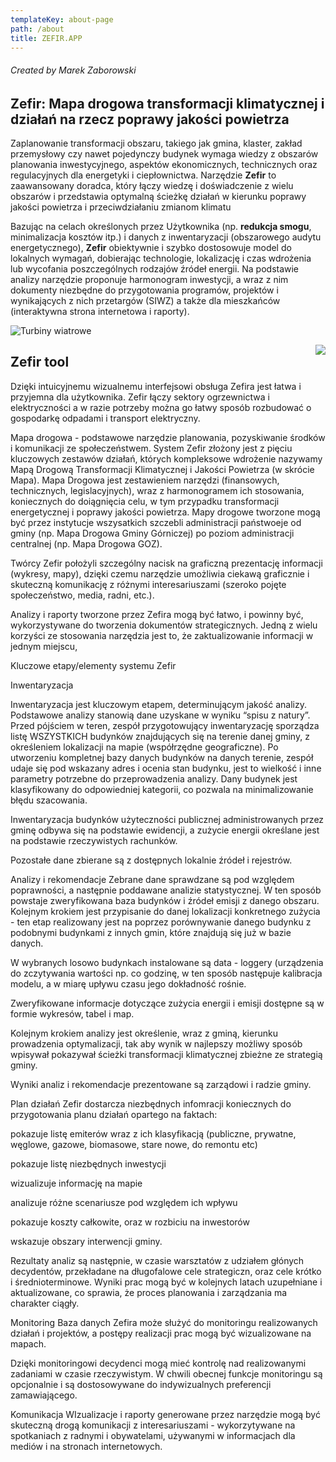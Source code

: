 ```yaml
---
templateKey: about-page
path: /about
title: ZEFIR.APP
---
```

###### Created by Marek Zaborowski

## Zefir: Mapa drogowa transformacji klimatycznej i działań na rzecz poprawy jakości powietrza

Zaplanowanie transformacji obszaru, takiego jak gmina, klaster, zakład przemysłowy czy nawet pojedynczy budynek wymaga wiedzy z obszarów planowania inwestycyjnego, aspektów ekonomicznych, technicznych oraz regulacyjnych dla energetyki i ciepłownictwa. Narzędzie **Zefir** to zaawansowany doradca, który łączy wiedzę i doświadczenie z wielu obszarów i przedstawia optymalną ścieżkę działań w kierunku poprawy jakości powietrza i przeciwdziałaniu zmianom klimatu

Bazując na celach określonych przez Użytkownika (np. **redukcja smogu**, minimalizacja kosztów itp.) i danych z inwentaryzacji (obszarowego audytu energetycznego), **Zefir** obiektywnie i szybko dostosowuje model do lokalnych wymagań, dobierając technologie, lokalizację i czas wdrożenia lub wycofania poszczególnych rodzajów źródeł energii. Na podstawie analizy narzędzie proponuje harmonogram inwestycji, a wraz z nim dokumenty niezbędne do przygotowania programów, projektów i wynikających z nich przetargów (SIWZ) a także dla mieszkańców (interaktywna strona internetowa i raporty).


![Turbiny wiatrowe](/img/0.jpg "Farma wiatraków")

<img style="float: right;" src="/img/0.jpg"></img>

## Zefir tool

Dzięki intuicyjnemu wizualnemu interfejsowi obsługa Zefira jest łatwa i przyjemna dla użytkownika. Zefir łączy sektory ogrzewnictwa i elektryczności a w razie potrzeby można go łatwy sposób rozbudować o gospodarkę odpadami i transport elektryczny.

Mapa drogowa - podstawowe narzędzie planowania, pozyskiwanie środków i komunikacji ze społeczeństwem. System Zefir złożony jest z pięciu kluczowych zestawów działań, których kompleksowe wdrożenie nazywamy Mapą Drogową Transformacji Klimatycznej i Jakości Powietrza (w skrócie Mapa). Mapa Drogowa jest zestawieniem narzędzi (finansowych, technicznych, legislacyjnych), wraz z harmonogramem ich stosowania, koniecznych do doiągnięcia celu, w tym przypadku transformacji energetycznej i poprawy jakości powietrza. Mapy drogowe tworzone mogą być przez instytucje wszysatkich szczebli administracji państwoeje od gminy (np. Mapa Drogowa Gminy Górniczej) po poziom administracji centralnej (np. Mapa Drogowa GOZ).

Twórcy Zefir położyli szczególny nacisk na graficzną prezentację informacji (wykresy, mapy), dzięki czemu narzędzie umożliwia ciekawą graficznie i skuteczną komunikację z różnymi interesariuszami (szeroko pojęte społeczeństwo, media, radni, etc.).

Analizy i raporty tworzone przez Zefira mogą być łatwo, i powinny być, wykorzystywane do tworzenia dokumentów strategicznych. Jedną z wielu korzyści ze stosowania narzędzia jest to, że zaktualizowanie informacji w jednym miejscu,

Kluczowe etapy/elementy systemu Zefir

Inwentaryzacja

Inwentaryzacja jest kluczowym etapem, determinującym jakość analizy. Podstawowe analizy stanowią dane uzyskane w wyniku “spisu z natury”. Przed pójściem w teren, zespół przygotowujący inwentaryzację sporządza listę WSZYSTKICH budynków znajdujących się na terenie danej gminy, z określeniem lokalizacji na mapie (współrzędne geograficzne). Po utworzeniu kompletnej bazy danych budynków na danych terenie, zespół udaje się pod wskazany adres i ocenia stan budynku, jest to wielkość i inne parametry potrzebne do przeprowadzenia analizy. Dany budynek jest klasyfikowany do odpowiedniej kategorii, co pozwala na minimalizowanie błędu szacowania.

Inwentaryzacja budynków użyteczności publicznej administrowanych przez gminę odbywa się na podstawie ewidencji, a zużycie energii określane jest na podstawie rzeczywistych rachunków.

Pozostałe dane zbierane są z dostępnych lokalnie źródeł i rejestrów.

Analizy i rekomendacje Zebrane dane sprawdzane są pod względem poprawności, a następnie poddawane analizie statystycznej. W ten sposób powstaje zweryfikowana baza budynków i źródeł emisji z danego obszaru. Kolejnym krokiem jest przypisanie do danej lokalizacji konkretnego zużycia - ten etap realizowany jest na poprzez porównywanie danego budynku z podobnymi budynkami z innych gmin, które znajdują się już w bazie danych.

W wybranych losowo budynkach instalowane są data - loggery (urządzenia do zczytywania wartości np. co godzinę, w ten sposób następuje kalibracja modelu, a w miarę upływu czasu jego dokładność rośnie.

Zweryfikowane informacje dotyczące zużycia energii i emisji dostępne są w formie wykresów, tabel i map.

Kolejnym krokiem analizy jest określenie, wraz z gminą, kierunku prowadzenia optymalizacji, tak aby wynik w najlepszy możliwy sposób wpisywał pokazywał ścieżki transformacji klimatycznej zbieżne ze strategią gminy.

Wyniki analiz i rekomendacje prezentowane są zarządowi i radzie gminy.

Plan działań Zefir dostarcza niezbędnych infomracji koniecznych do przygotowania planu działań opartego na faktach:

pokazuje listę emiterów wraz z ich klasyfikacją (publiczne, prywatne, węglowe, gazowe, biomasowe, stare nowe, do remontu etc)

pokazuje listę niezbędnych inwestycji

wizualizuje informację na mapie

analizuje różne scenariusze pod względem ich wpływu

pokazuje koszty całkowite, oraz w rozbiciu na inwestorów

wskazuje obszary interwencji gminy.

Rezultaty analiz są następnie, w czasie warsztatów z udziałem głónych decydentów, przekładane na długofalowe cele strategiczn, oraz cele krótko i średnioterminowe. Wyniki prac mogą być w kolejnych latach uzupełniane i aktualizowane, co sprawia, że proces planowania i zarządzania ma charakter ciągły.

Monitoring Baza danych Zefira może służyć do monitoringu realizowanych działań i projektów, a postępy realizacji prac mogą być wizualizowane na mapach.

Dzięki monitoringowi decydenci mogą mieć kontrolę nad realizowanymi zadaniami w czasie rzeczywistym. W chwili obecnej funkcje monitoringu są opcjonalnie i są dostosowywane do indywizualnych preferencji zamawiającego.

Komunikacja WIzualizacje i raporty generowane przez narzędzie mogą być skuteczną drogą komunikacji z interesariuszami - wykorzytywane na spotkaniach z radnymi i obywatelami, używanymi w informacjach dla mediów i na stronach internetowych.